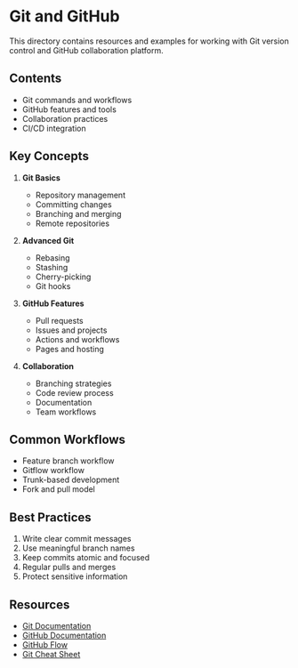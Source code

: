 # Git and GitHub

This directory contains resources and examples for working with Git version control and GitHub collaboration platform.

## Contents

- Git commands and workflows
- GitHub features and tools
- Collaboration practices
- CI/CD integration

## Key Concepts

1. **Git Basics**
   - Repository management
   - Committing changes
   - Branching and merging
   - Remote repositories

2. **Advanced Git**
   - Rebasing
   - Stashing
   - Cherry-picking
   - Git hooks

3. **GitHub Features**
   - Pull requests
   - Issues and projects
   - Actions and workflows
   - Pages and hosting

4. **Collaboration**
   - Branching strategies
   - Code review process
   - Documentation
   - Team workflows

## Common Workflows

- Feature branch workflow
- Gitflow workflow
- Trunk-based development
- Fork and pull model

## Best Practices

1. Write clear commit messages
2. Use meaningful branch names
3. Keep commits atomic and focused
4. Regular pulls and merges
5. Protect sensitive information

## Resources

- [Git Documentation](https://git-scm.com/doc)
- [GitHub Documentation](https://docs.github.com/)
- [GitHub Flow](https://guides.github.com/introduction/flow/)
- [Git Cheat Sheet](https://education.github.com/git-cheat-sheet-education.pdf) 